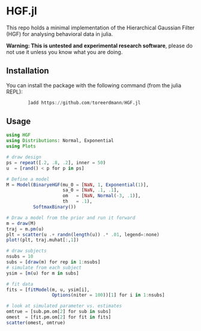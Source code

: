 # HGF.jl

This repo holds a minimal implementation of the Hierarchical Gaussian Filter
(HGF) for analysing behavioral data in julia. 

__Warning: This is untested and experimental research software__, please do not
use it unless you know what you are doing.
 

## Installation

You can install the package with the following command (from the julia REPL):

```julia
        ]add https://github.com/toreerdmann/HGF.jl
```

## Usage

```julia
using HGF
using Distributions: Normal, Exponential
using Plots

# draw design
ps = repeat([.2, .8, .2], inner = 50)
u  = [rand() < p for p in ps]

# Define a model
M = Model(BinaryeHGF(mu_0 = [NaN, 1, Exponential(1)],
                     sa_0 = [NaN, .1, .1],
                     om   = [NaN, Normal(-3, .1)],
                     th   = .1),
          SoftmaxBinary())

# Draw a model from the prior and run it forward
m = draw(M)
traj = m.pm(u)
plt = scatter(u .+ randn(length(u)) .* .01, legend=:none)
plot!(plt, traj.muhat[:,1]) 

# draw subjects
nsubs = 10
subs = [draw(m) for rep in 1:nsubs]
# simulate from each subject
ysim = [m(u) for m in subs]

# fit data
fits = [fitModel(m, u, ysim[i], 
                 Options(niter = 100))[1] for i in 1:nsubs]

# look at simulated parameter vs. estimates 
omtrue = [sub.pm.om[2] for sub in subs]
omest  = [fit.pm.om[2] for fit in fits]
scatter(omest, omtrue)

```

